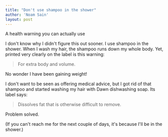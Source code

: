 ```yaml
---
title: "Don't use shampoo in the shower"
author: 'Noam Sain'
layout: post
---
```


A health warning you can actually use

I don't know why I didn't figure this out sooner. I use shampoo in the shower. When I wash my hair, the shampoo runs down my whole body. Yet, printed very clearly on the label is this warning:

> For extra body and volume.

No wonder I have been gaining weight!

I don't want to be seen as offering medical advice, but I got rid of that shampoo and started washing my hair with Dawn dishwashing soap. Its label says:

> Dissolves fat that is otherwise difficult to remove.

Problem solved.

(If you can't reach me for the next couple of days, it's because I'll be in the shower.)